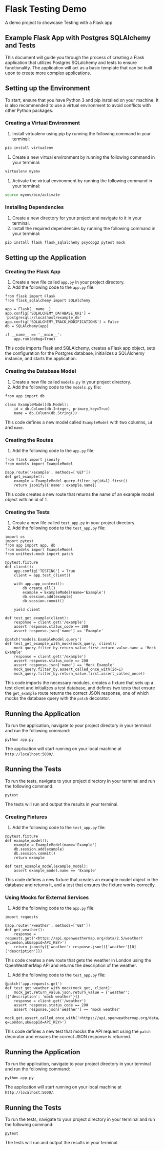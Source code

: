 # Flask Testing Demo

A demo project to showcase Testing with a Flask app


## Example Flask App with Postgres SQLAlchemy and Tests

This document will guide you through the process of creating a Flask application that utilizes Postgres SQLalchemy and tests to ensure functionality. The application will act as a basic template that can be built upon to create more complex applications.

## Setting up the Environment

To start, ensure that you have Python 3 and pip installed on your machine. It is also recommended to use a virtual environment to avoid conflicts with other Python packages.

### Creating a Virtual Environment

1. Install virtualenv using pip by running the following command in your terminal:

```bash
pip install virtualenv
```

1. Create a new virtual environment by running the following command in your terminal:

```bash
virtualenv myenv
```

1. Activate the virtual environment by running the following command in your terminal:

```bash
source myenv/bin/activate
```

### Installing Dependencies

1. Create a new directory for your project and navigate to it in your terminal.
2. Install the required dependencies by running the following command in your terminal:

```bash
pip install flask flask_sqlalchemy psycopg2 pytest mock

```

## Setting up the Application

### Creating the Flask App

1. Create a new file called `app.py` in your project directory.
2. Add the following code to the `app.py` file:

```
from flask import Flask
from flask_sqlalchemy import SQLAlchemy

app = Flask(__name__)
app.config['SQLALCHEMY_DATABASE_URI'] = 'postgresql://localhost/example_db'
app.config['SQLALCHEMY_TRACK_MODIFICATIONS'] = False
db = SQLAlchemy(app)

if __name__ == '__main__':
    app.run(debug=True)

```

This code imports Flask and SQLAlchemy, creates a Flask app object, sets the configuration for the Postgres database, initializes a SQLAlchemy instance, and starts the application.

### Creating the Database Model

1. Create a new file called `models.py` in your project directory.
2. Add the following code to the `models.py` file:

```
from app import db

class ExampleModel(db.Model):
    id = db.Column(db.Integer, primary_key=True)
    name = db.Column(db.String())

```

This code defines a new model called `ExampleModel` with two columns, `id` and `name`.

### Creating the Routes

1. Add the following code to the `app.py` file:

```
from flask import jsonify
from models import ExampleModel

@app.route('/example', methods=['GET'])
def get_example():
    example = ExampleModel.query.filter_by(id=1).first()
    return jsonify({'name': example.name})

```

This code creates a new route that returns the name of an example model object with an id of 1.

### Creating the Tests

1. Create a new file called `test_app.py` in your project directory.
2. Add the following code to the `test_app.py` file:

```
import os
import pytest
from app import app, db
from models import ExampleModel
from unittest.mock import patch

@pytest.fixture
def client():
    app.config['TESTING'] = True
    client = app.test_client()

    with app.app_context():
        db.create_all()
        example = ExampleModel(name='Example')
        db.session.add(example)
        db.session.commit()

    yield client

def test_get_example(client):
    response = client.get('/example')
    assert response.status_code == 200
    assert response.json['name'] == 'Example'

@patch('models.ExampleModel.query')
def test_get_example_with_mock(mock_query, client):
    mock_query.filter_by.return_value.first.return_value.name = 'Mock Example'
    response = client.get('/example')
    assert response.status_code == 200
    assert response.json['name'] == 'Mock Example'
    mock_query.filter_by.assert_called_once_with(id=1)
    mock_query.filter_by.return_value.first.assert_called_once()

```

This code imports the necessary modules, creates a fixture that sets up a test client and initializes a test database, and defines two tests that ensure the `get_example` route returns the correct JSON response, one of which mocks the database query with the `patch` decorator.

## Running the Application

To run the application, navigate to your project directory in your terminal and run the following command:

```
python app.py

```

The application will start running on your local machine at `http://localhost:5000/`.

## Running the Tests

To run the tests, navigate to your project directory in your terminal and run the following command:

```
pytest

```

The tests will run and output the results in your terminal.

### Creating Fixtures

1. Add the following code to the `test_app.py` file:

```
@pytest.fixture
def example_model():
    example = ExampleModel(name='Example')
    db.session.add(example)
    db.session.commit()
    return example

def test_example_model(example_model):
    assert example_model.name == 'Example'

```

This code defines a new fixture that creates an example model object in the database and returns it, and a test that ensures the fixture works correctly.

### Using Mocks for External Services

1. Add the following code to the `app.py` file:

```
import requests

@app.route('/weather', methods=['GET'])
def get_weather():
    response = requests.get('<https://api.openweathermap.org/data/2.5/weather?q=London,uk&appid=API_KEY>')
    return jsonify({'weather': response.json()['weather'][0]['description']})

```

This code creates a new route that gets the weather in London using the OpenWeatherMap API and returns the description of the weather.

1. Add the following code to the `test_app.py` file:

```
@patch('app.requests.get')
def test_get_weather_with_mock(mock_get, client):
    mock_get.return_value.json.return_value = {'weather': [{'description': 'mock weather'}]}
    response = client.get('/weather')
    assert response.status_code == 200
    assert response.json['weather'] == 'mock weather'
    mock_get.assert_called_once_with('<https://api.openweathermap.org/data/2.5/weather?q=London,uk&appid=API_KEY>')

```

This code defines a new test that mocks the API request using the `patch` decorator and ensures the correct JSON response is returned.

## Running the Application

To run the application, navigate to your project directory in your terminal and run the following command:

```
python app.py

```

The application will start running on your local machine at `http://localhost:5000/`.

## Running the Tests

To run the tests, navigate to your project directory in your terminal and run the following command:

```
pytest

```

The tests will run and output the results in your terminal.
